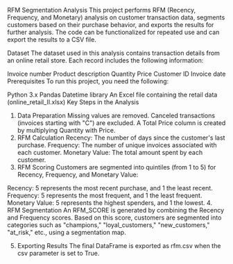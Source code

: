 RFM Segmentation Analysis
This project performs RFM (Recency, Frequency, and Monetary) analysis on customer transaction data, segments customers based on their purchase behavior, and exports the results for further analysis. The code can be functionalized for repeated use and can export the results to a CSV file.

Dataset
The dataset used in this analysis contains transaction details from an online retail store. Each record includes the following information:

Invoice number
Product description
Quantity
Price
Customer ID
Invoice date
Prerequisites
To run this project, you need the following:

Python 3.x
Pandas
Datetime library
An Excel file containing the retail data (online_retail_II.xlsx)
Key Steps in the Analysis
1. Data Preparation
Missing values are removed.
Canceled transactions (invoices starting with "C") are excluded.
A Total Price column is created by multiplying Quantity with Price.
2. RFM Calculation
Recency: The number of days since the customer's last purchase.
Frequency: The number of unique invoices associated with each customer.
Monetary Value: The total amount spent by each customer.
3. RFM Scoring
Customers are segmented into quintiles (from 1 to 5) for Recency, Frequency, and Monetary Value:

Recency: 5 represents the most recent purchase, and 1 the least recent.
Frequency: 5 represents the most frequent, and 1 the least frequent.
Monetary Value: 5 represents the highest spenders, and 1 the lowest.
4. RFM Segmentation
An RFM_SCORE is generated by combining the Recency and Frequency scores. Based on this score, customers are segmented into categories such as "champions," "loyal_customers," "new_customers," "at_risk," etc., using a segmentation map.

5. Exporting Results
The final DataFrame is exported as rfm.csv when the csv parameter is set to True.
